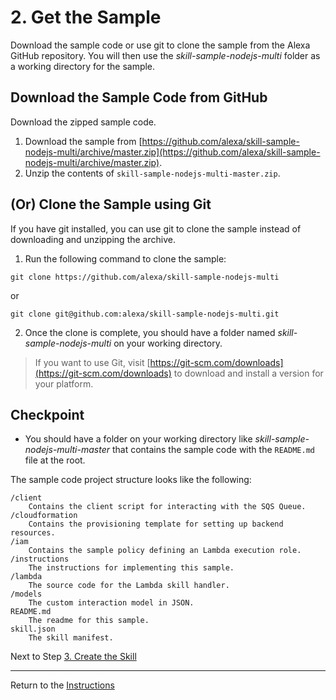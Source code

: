 # 2. Get the Sample

Download the sample code or use git to clone the sample from the Alexa GitHub repository. You will then use the *skill-sample-nodejs-multi* folder as a working directory for the sample.

## Download the Sample Code from GitHub

Download the zipped sample code.

1. Download the sample from [https://github.com/alexa/skill-sample-nodejs-multi/archive/master.zip](https://github.com/alexa/skill-sample-nodejs-multi/archive/master.zip).
2. Unzip the contents of `skill-sample-nodejs-multi-master.zip`.

## (Or) Clone the Sample using Git

If you have git installed, you can use git to clone the sample instead of downloading and unzipping the archive.

1. Run the following command to clone the sample:
```
git clone https://github.com/alexa/skill-sample-nodejs-multi
```
or
```
git clone git@github.com:alexa/skill-sample-nodejs-multi.git
```
2. Once the clone is complete, you should have a folder named *skill-sample-nodejs-multi* on your working directory.

> If you want to use Git, visit [https://git-scm.com/downloads](https://git-scm.com/downloads) to download and install a version for your platform.

## Checkpoint
- You should have a folder on your working directory like *skill-sample-nodejs-multi-master* that contains the sample code with the `README.md` file at the root.

The sample code project structure looks like the following:

```
/client
	Contains the client script for interacting with the SQS Queue.
/cloudformation
	Contains the provisioning template for setting up backend resources.
/iam
	Contains the sample policy defining an Lambda execution role.
/instructions
	The instructions for implementing this sample.
/lambda
	The source code for the Lambda skill handler.
/models
	The custom interaction model in JSON.
README.md
	The readme for this sample.
skill.json
	The skill manifest.
```

Next to Step [3. Create the Skill](create-the-skill.md)

___
Return to the [Instructions](README.md)
